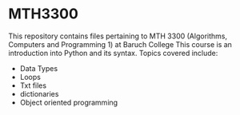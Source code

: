 # MTH3300
This repository contains files pertaining to MTH 3300 (Algorithms, Computers and Programming 1) at Baruch College 
This course is an introduction into Python and its syntax. Topics covered include:
- Data Types 
- Loops
- Txt files
- dictionaries
- Object oriented programming 
